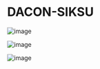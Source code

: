 # DACON-SIKSU

![image](https://user-images.githubusercontent.com/91044039/169636405-477799e7-f86a-4eb2-8a45-d47b80f79295.png)

![image](https://user-images.githubusercontent.com/91044039/169636419-b7194f85-d87c-4c8d-bb11-73196abe02f7.png)

![image](https://user-images.githubusercontent.com/91044039/169637519-fa8519d8-16cb-41d2-882c-d8e9965f7317.png)

